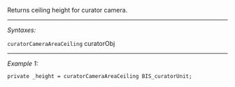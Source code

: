 Returns ceiling height for curator camera.


---
*Syntaxes:*

`curatorCameraAreaCeiling` curatorObj

---
*Example 1:*

```sqf
private _height = curatorCameraAreaCeiling BIS_curatorUnit;
```